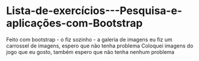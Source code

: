 # Lista-de-exercícios---Pesquisa-e-aplicações-com-Bootstrap
Feito com bootstrap - o fiz sozinho - a galeria de imagens eu fiz um carrossel de imagens, espero que não tenha problema
Coloquei imagens do jogo que eu gosto, também espero que não tenha nenhum problema
